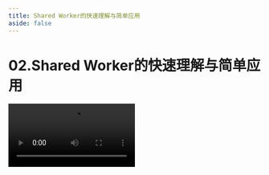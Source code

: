 ```yaml
---
title: Shared Worker的快速理解与简单应用
aside: false
---
```


# 02.Shared Worker的快速理解与简单应用

<video autoplay src="http://qn.chinavanes.com/interview/web-worker-interview/02.Shared Worker的快速理解与简单应用.mp4" controls controlsList="nodownload" width="50%"/>

